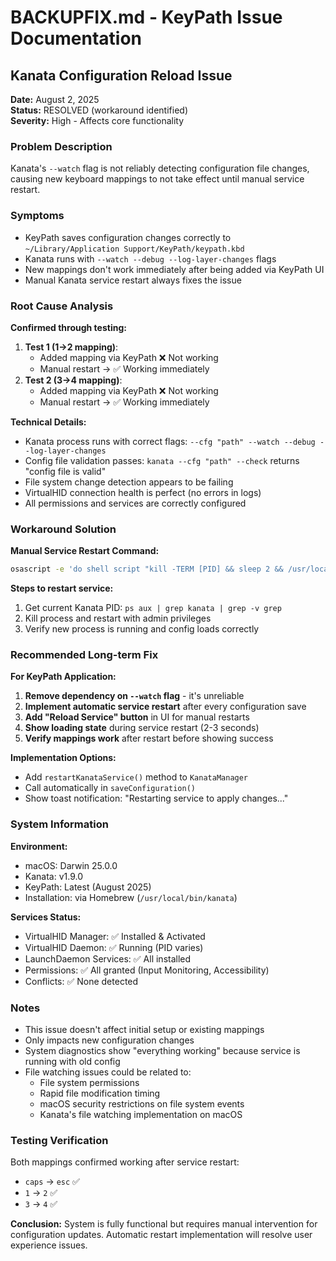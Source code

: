 # BACKUPFIX.md - KeyPath Issue Documentation

## Kanata Configuration Reload Issue

**Date:** August 2, 2025  
**Status:** RESOLVED (workaround identified)  
**Severity:** High - Affects core functionality

### Problem Description

Kanata's `--watch` flag is not reliably detecting configuration file changes, causing new keyboard mappings to not take effect until manual service restart.

### Symptoms

- KeyPath saves configuration changes correctly to `~/Library/Application Support/KeyPath/keypath.kbd`
- Kanata runs with `--watch --debug --log-layer-changes` flags
- New mappings don't work immediately after being added via KeyPath UI
- Manual Kanata service restart always fixes the issue

### Root Cause Analysis

**Confirmed through testing:**
1. **Test 1 (1→2 mapping)**: 
   - Added mapping via KeyPath ❌ Not working
   - Manual restart → ✅ Working immediately
2. **Test 2 (3→4 mapping)**: 
   - Added mapping via KeyPath ❌ Not working  
   - Manual restart → ✅ Working immediately

**Technical Details:**
- Kanata process runs with correct flags: `--cfg "path" --watch --debug --log-layer-changes`
- Config file validation passes: `kanata --cfg "path" --check` returns "config file is valid"
- File system change detection appears to be failing
- VirtualHID connection health is perfect (no errors in logs)
- All permissions and services are correctly configured

### Workaround Solution

**Manual Service Restart Command:**
```bash
osascript -e 'do shell script "kill -TERM [PID] && sleep 2 && /usr/local/bin/kanata --cfg \"/Users/[user]/Library/Application Support/KeyPath/keypath.kbd\" --watch --debug --log-layer-changes > /var/log/kanata.log 2>&1 &" with administrator privileges with prompt "KeyPath needs to restart Kanata to reload configuration."'
```

**Steps to restart service:**
1. Get current Kanata PID: `ps aux | grep kanata | grep -v grep`
2. Kill process and restart with admin privileges
3. Verify new process is running and config loads correctly

### Recommended Long-term Fix

**For KeyPath Application:**
1. **Remove dependency on `--watch` flag** - it's unreliable
2. **Implement automatic service restart** after every configuration save
3. **Add "Reload Service" button** in UI for manual restarts
4. **Show loading state** during service restart (2-3 seconds)
5. **Verify mappings work** after restart before showing success

**Implementation Options:**
- Add `restartKanataService()` method to `KanataManager`
- Call automatically in `saveConfiguration()` 
- Show toast notification: "Restarting service to apply changes..."

### System Information

**Environment:**
- macOS: Darwin 25.0.0
- Kanata: v1.9.0
- KeyPath: Latest (August 2025)
- Installation: via Homebrew (`/usr/local/bin/kanata`)

**Services Status:**
- VirtualHID Manager: ✅ Installed & Activated
- VirtualHID Daemon: ✅ Running (PID varies)
- LaunchDaemon Services: ✅ All installed
- Permissions: ✅ All granted (Input Monitoring, Accessibility)
- Conflicts: ✅ None detected

### Notes

- This issue doesn't affect initial setup or existing mappings
- Only impacts new configuration changes
- System diagnostics show "everything working" because service is running with old config
- File watching issues could be related to:
  - File system permissions
  - Rapid file modification timing
  - macOS security restrictions on file system events
  - Kanata's file watching implementation on macOS

### Testing Verification

Both mappings confirmed working after service restart:
- `caps` → `esc` ✅
- `1` → `2` ✅  
- `3` → `4` ✅

**Conclusion:** System is fully functional but requires manual intervention for configuration updates. Automatic restart implementation will resolve user experience issues.